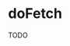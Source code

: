 doFetch
=========================================================================================

TODO
